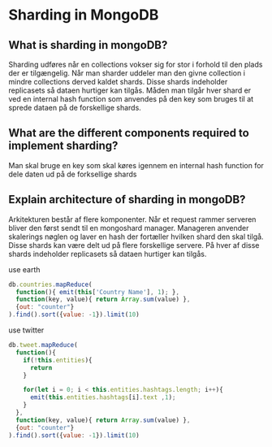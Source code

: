 
# Sharding	in	MongoDB	
## What is sharding in mongoDB?
  Sharding udføres når en collections vokser sig for stor i forhold til den plads der er tilgængelig. Når man sharder uddeler man den givne collection i mindre collections derved kaldet shards. Disse shards indeholder replicasets så dataen hurtiger kan tilgås. Måden man tilgår hver shard er ved en internal hash function som anvendes på den key som bruges til at sprede dataen på de forskellige shards. 

## What are the different components required to implement sharding?
  Man skal bruge en key som skal køres igennem en internal hash function for dele daten ud på de forksellige shards

## Explain architecture of sharding in mongoDB? 
  Arkitekturen består af flere komponenter. Når et request rammer serveren bliver den først sendt til en mongoshard manager. Manageren anvender skalerings nøglen og laver en hash der fortæller hvilken shard den skal tilgå. Disse shards kan være delt ud på flere forskellige servere. På hver af disse shards indeholder replicasets så dataen hurtiger kan tilgås.


use earth

```javascript
db.countries.mapReduce(
  function(){ emit(this['Country Name'], 1); }, 
  function(key, value){ return Array.sum(value) },
  {out: "counter"}
).find().sort({value: -1}).limit(10)
```

use twitter

```javascript
db.tweet.mapReduce(
  function(){ 
    if(!this.entities){
      return
    }

    for(let i = 0; i < this.entities.hashtags.length; i++){
      emit(this.entities.hashtags[i].text ,1); 
    }
  }, 
  function(key, value){ return Array.sum(value) },
  {out: "counter"}
).find().sort({value: -1}).limit(10)
```


